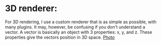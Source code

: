 # 3D renderer:
For 3D rendering, I use a custom renderer that is as simple as possible, with many plugins. It may, however, be confusing if you don't understand a vector. A vector is basically an object with 3 properties: x, y, and z. These properties give the vectors position in 3D space.
[Photo](https://www.autodraw.com/share/ZFJHYIQD8W2N)
